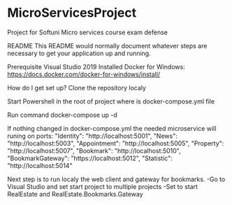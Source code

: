 # MicroServicesProject
Project for Softuni Micro services course exam defense


README
This README would normally document whatever steps are necessary to get your application up and running.

Prerequisite
Visual Studio 2019
Installed Docker for Windows: https://docs.docker.com/docker-for-windows/install/

How do I get set up?
Clone the repository localy

Start Powershell in the root of project where is docker-compose.yml file

Run command docker-compose up -d

If nothing changed in docker-compose.yml the needed microservice will runing on ports:
    "Identity": "http://localhost:5001",
    "News": "http://localhost:5003",
    "Appointment": "http://localhost:5005",
    "Property": "http://localhost:5007",
    "Bookmark": "http://localhost:5010",
    "BookmarkGateway": "https://localhost:5012",
    "Statistic": "http://localhost:5014"


Next step is to run localy the web client and gateway for bookmarks.
  -Go to Visual Studio and set start project to multiple projects
  -Set to start RealEstate and RealEstate.Bookmarks.Gateway
  
 

